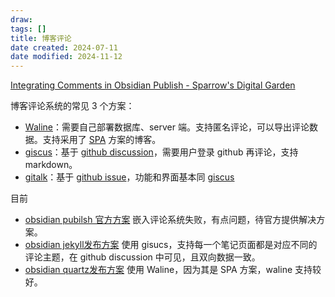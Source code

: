 ```yaml
---
draw:
tags: []
title: 博客评论
date created: 2024-07-11
date modified: 2024-11-12
---
```


[Integrating Comments in Obsidian Publish - Sparrow's Digital Garden](https://garden.sparrow.zone/Integrating+Comments+in+Obsidian+Publish)

博客评论系统的常见 3 个方案：

- [Waline](Waline)：需要自己部署数据库、server 端。支持匿名评论，可以导出评论数据。支持采用了 [SPA](SPA) 方案的博客。
- [giscus](giscus)：基于 [github discussion](github%20discussion)，需要用户登录 github 再评论，支持 markdown。
- [gitalk](gitalk)：基于 [github issue](github%20issue.md)，功能和界面基本同 [giscus](giscus)

目前

- [obsidian pubilsh 官方方案](obsidian%20pubilsh%20官方方案) 嵌入评论系统失败，有点问题，待官方提供解决方案。
- [obsidian jekyll发布方案](obsidian%20jekyll发布方案) 使用 gisucs，支持每一个笔记页面都是对应不同的评论主题，在 github discussion 中可见，且双向数据一致。
- [obsidian quartz发布方案](obsidian%20quartz发布方案) 使用 Waline，因为其是 SPA 方案，waline 支持较好。
